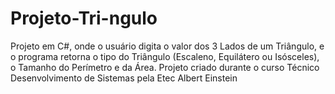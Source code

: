 # Projeto-Tri-ngulo
Projeto em C#, onde o usuário digita o valor dos 3 Lados de um Triângulo, e o programa retorna o tipo do Triângulo (Escaleno, Equilátero ou Isósceles), o Tamanho do Perímetro e da Área.
Projeto criado durante o curso Técnico Desenvolvimento de Sistemas pela Etec Albert Einstein
